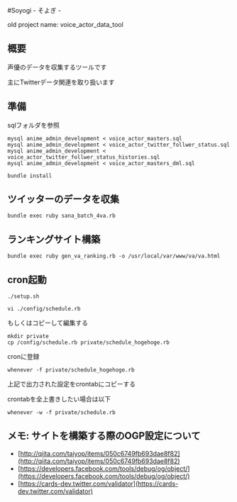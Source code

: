 #Soyogi - そよぎ -

old project name: voice_actor_data_tool

## 概要

声優のデータを収集するツールです

主にTwitterデータ関連を取り扱います

## 準備

sqlフォルダを参照

```
mysql anime_admin_development < voice_actor_masters.sql
mysql anime_admin_development < voice_actor_twitter_follwer_status.sql
mysql anime_admin_development < voice_actor_twitter_follwer_status_histories.sql
mysql anime_admin_development < voice_actor_masters_dml.sql
```


```
bundle install
```

## ツイッターのデータを収集

```
bundle exec ruby sana_batch_4va.rb
```

## ランキングサイト構築

```
bundle exec ruby gen_va_ranking.rb -o /usr/local/var/www/va/va.html
```

## cron起動

```
./setup.sh
```

```
vi ./config/schedule.rb
```

もしくはコピーして編集する

```
mkdir private
cp /config/schedule.rb private/schedule_hogehoge.rb
```

cronに登録
```
whenever -f private/schedule_hogehoge.rb
```

上記で出力された設定をcrontabにコピーする

crontabを全上書きしたい場合は以下

```
whenever -w -f private/schedule.rb 
```

## メモ: サイトを構築する際のOGP設定について

- [http://qiita.com/taiyop/items/050c6749fb693dae8f82](http://qiita.com/taiyop/items/050c6749fb693dae8f82)
- [https://developers.facebook.com/tools/debug/og/object/](https://developers.facebook.com/tools/debug/og/object/)
- [https://cards-dev.twitter.com/validator](https://cards-dev.twitter.com/validator)
